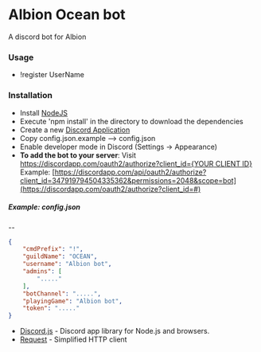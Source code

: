 # Albion Ocean bot

A discord bot for Albion

### Usage

* !register UserName
 
### Installation

* Install [NodeJS](https://nodejs.org/)
* Execute 'npm install' in the directory to download the dependencies
* Create a new [Discord Application](https://discordapp.com/developers/applications/)
* Copy config.json.example --> config.json
* Enable developer mode in Discord (Settings -> Appearance)
* **To add the bot to your server**: Visit [https://discordapp.com/oauth2/authorize?client_id={YOUR CLIENT ID}](https://discordapp.com/oauth2/authorize?client_id=#)
Example: [https://discordapp.com/api/oauth2/authorize?client_id=347919794504335362&permissions=2048&scope=bot](https://discordapp.com/oauth2/authorize?client_id=#)

##### Example: config.json

--

```json
{
    "cmdPrefix": "!",
    "guildName": "OCEAN",
    "username": "Albion bot",
    "admins": [
        "....."
    ],
    "botChannel": ".....",
    "playingGame": "Albion bot",
    "token": "....."
}
```

* [Discord.js](https://github.com/hydrabolt/discord.js/) - Discord app library for Node.js and browsers.
* [Request](https://github.com/request/request) - Simplified HTTP client
